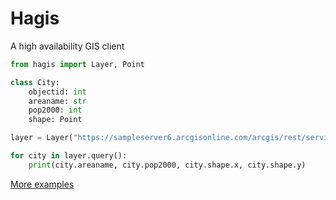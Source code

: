 # Hagis

A high availability GIS client

```python
from hagis import Layer, Point

class City:
    objectid: int
    areaname: str
    pop2000: int
    shape: Point

layer = Layer("https://sampleserver6.arcgisonline.com/arcgis/rest/services/USA/MapServer/0", City)

for city in layer.query():
    print(city.areaname, city.pop2000, city.shape.x, city.shape.y)
```

[More examples](https://github.com/jshirota/Hagis/blob/main/demo.ipynb)

